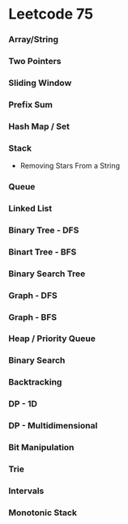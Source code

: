 # Leetcode 75

### Array/String

### Two Pointers

### Sliding Window

### Prefix Sum

### Hash Map / Set

### Stack
* Removing Stars From a String

### Queue

### Linked List

### Binary Tree - DFS

### Binart Tree - BFS

### Binary Search Tree

### Graph - DFS

### Graph - BFS

### Heap / Priority Queue

### Binary Search

### Backtracking

### DP - 1D

### DP - Multidimensional

### Bit Manipulation

### Trie

### Intervals

### Monotonic Stack
